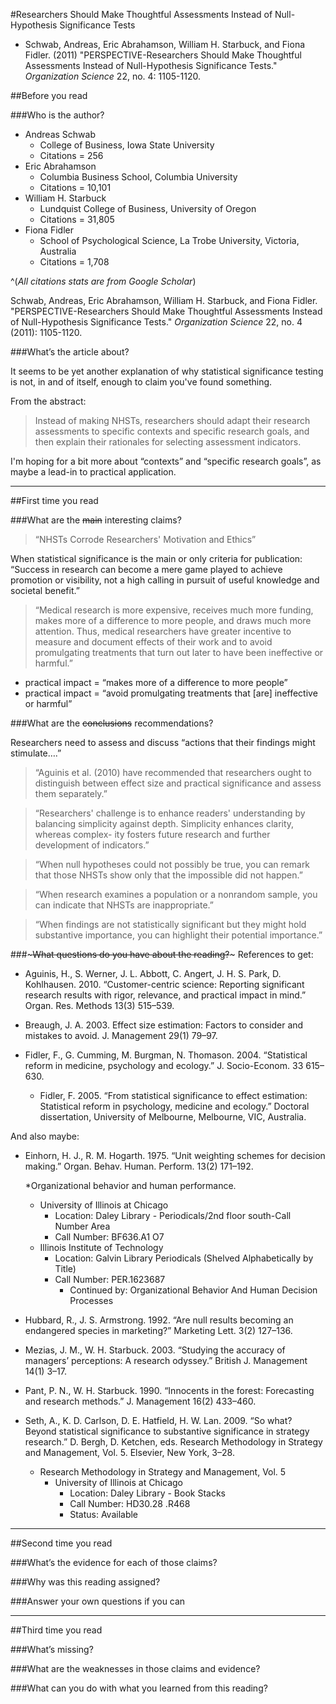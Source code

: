 #Researchers Should Make Thoughtful Assessments Instead of Null-Hypothesis Significance Tests

* Schwab, Andreas, Eric Abrahamson, William H. Starbuck, and Fiona Fidler. (2011) "PERSPECTIVE-Researchers Should Make Thoughtful Assessments Instead of Null-Hypothesis Significance Tests." *Organization Science* 22, no. 4: 1105-1120.

##Before you read

###Who is the author?

* Andreas Schwab
  * College of Business, Iowa State University
  * Citations	= 256
* Eric Abrahamson
  * Columbia Business School, Columbia University
  * Citations =	10,101
* William H. Starbuck
  * Lundquist College of Business, University of Oregon
  * Citations	= 31,805
* Fiona Fidler
  * School of Psychological Science, La Trobe University, Victoria, Australia
  * Citations = 1,708

^(*All citations stats are from Google Scholar*)

Schwab, Andreas, Eric Abrahamson, William H. Starbuck, and Fiona Fidler. "PERSPECTIVE-Researchers Should Make Thoughtful Assessments Instead of Null-Hypothesis Significance Tests." *Organization Science* 22, no. 4 (2011): 1105-1120.


###What’s the article about?

It seems to be yet another explanation of why statistical significance testing is not, in and of itself, enough to claim you've found something.

From the abstract:

>Instead of making NHSTs, researchers should adapt their research assessments to specific contexts and specific research goals, and then explain their rationales for selecting assessment indicators.

I'm hoping for a bit more about “contexts” and “specific research goals”, as maybe a lead-in to practical application.

----
##First time you read

###What are the ~~main~~ interesting claims?

>“NHSTs Corrode Researchers' Motivation and Ethics”

When statistical significance is the main or only criteria for publication: “Success in research can become a mere game played to achieve promotion or visibility, not a high calling in pursuit of useful knowledge and societal benefit.”

>“Medical research is more expensive, receives much more funding, makes more of a difference to more people, and draws much more attention. Thus, medical researchers have greater incentive to measure and document effects of their work and to avoid promulgating treatments that turn out later to have been ineffective or harmful.”

* practical impact = “makes more of a difference to more people”
* practical impact = “avoid promulgating treatments that [are] ineffective or harmful”

###What are the ~~conclusions~~ recommendations?

Researchers need to assess and discuss “actions that their findings might stimulate….”

>“Aguinis et al. (2010) have recommended that researchers ought to distinguish between effect size and practical significance and assess them separately.”

>“Researchers' challenge is to enhance readers' understanding by balancing simplicity against depth. Simplicity enhances clarity, whereas complex- ity fosters future research and further development of indicators.”


>“When null hypotheses could not possibly be true, you can remark that those NHSTs show only that the impossible did not happen.”

>“When research examines a population or a nonrandom sample, you can indicate that NHSTs are inappropriate.”

>“When findings are not statistically significant but they might hold substantive importance, you can highlight their potential importance.”


###~~~What questions do you have about the reading?~~~ References to get:

* Aguinis, H., S. Werner, J. L. Abbott, C. Angert, J. H. S. Park, D. Kohlhausen. 2010. “Customer-centric science: Reporting significant research results with rigor, relevance, and practical impact in mind.” Organ. Res. Methods 13(3) 515–539.

* Breaugh, J. A. 2003. Effect size estimation: Factors to consider and mistakes to avoid. J. Management 29(1) 79–97.

* Fidler, F., G. Cumming, M. Burgman, N. Thomason. 2004. “Statistical reform in medicine, psychology and ecology.” J. Socio-Econom. 33 615–630.

  * Fidler, F. 2005. “From statistical significance to effect estimation: Statistical reform in psychology, medicine and ecology.” Doctoral dissertation, University of Melbourne, Melbourne, VIC, Australia.

And also maybe:

* Einhorn, H. J., R. M. Hogarth. 1975. “Unit weighting schemes for decision making.” Organ. Behav. Human. Perform. 13(2) 171–192.

  *Organizational behavior and human performance.
  * University of Illinois at Chicago
    * Location: 	Daley Library - Periodicals/2nd floor south-Call Number Area
    * Call Number: 	BF636.A1 O7
  * Illinois Institute of Technology
    * Location: 	Galvin Library Periodicals (Shelved Alphabetically by Title)
    * Call Number: 	PER.1623687
      * Continued by: Organizational Behavior And Human Decision Processes

* Hubbard, R., J. S. Armstrong. 1992. “Are null results becoming an endangered species in marketing?” Marketing Lett. 3(2) 127–136.

* Mezias, J. M., W. H. Starbuck. 2003. “Studying the accuracy of managers’ perceptions: A research odyssey.” British J. Management 14(1) 3–17.

* Pant, P. N., W. H. Starbuck. 1990. “Innocents in the forest: Forecasting and research methods.” J. Management 16(2) 433–460.

* Seth, A., K. D. Carlson, D. E. Hatfield, H. W. Lan. 2009. “So what? Beyond statistical significance to substantive significance in strategy research.” D. Bergh, D. Ketchen, eds. Research Methodology in Strategy and Management, Vol. 5. Elsevier, New York, 3–28.

  * Research Methodology in Strategy and Management, Vol. 5
    * University of Illinois at Chicago
      * Location: 	Daley Library - Book Stacks
      * Call Number: 	HD30.28 .R468
      * Status: 	Available



----
##Second time you read

###What’s the evidence for each of those claims?

###Why was this reading assigned?

###Answer your own questions if you can

----
##Third time you read

###What’s missing?

###What are the weaknesses in those claims and evidence?

###What can you do with what you learned from this reading?
